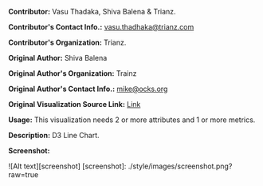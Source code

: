 **Contributor:** Vasu Thadaka, Shiva Balena & Trianz.

**Contributor's Contact Info.:** <vasu.thadhaka@trianz.com>

**Contributor's Organization:** Trianz.

**Original Author:** Shiva Balena

**Original Author's Organization:** Trainz

**Original Author's Contact Info.:** <mike@ocks.org>

**Original Visualization Source Link:** <a href = "http://bost.ocks.org/mike/sankey/" target = "_blank">Link</a>

**Usage:** This visualization needs 2 or more attributes and 1 or more metrics.

**Description:** D3 Line Chart.

**Screenshot:**

![Alt text][screenshot]
[screenshot]: ./style/images/screenshot.png?raw=true




